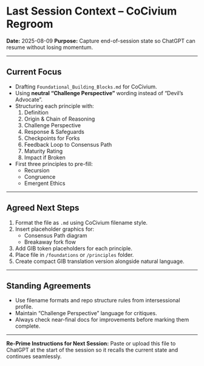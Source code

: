 # Last Session Context – CoCivium Regroom

**Date:** 2025-08-09
**Purpose:** Capture end-of-session state so ChatGPT can resume without losing momentum.

---

## Current Focus
- Drafting `Foundational_Building_Blocks.md` for CoCivium.
- Using **neutral “Challenge Perspective”** wording instead of “Devil’s Advocate”.
- Structuring each principle with:
  1. Definition
  2. Origin & Chain of Reasoning
  3. Challenge Perspective
  4. Response & Safeguards
  5. Checkpoints for Forks
  6. Feedback Loop to Consensus Path
  7. Maturity Rating
  8. Impact if Broken
- First three principles to pre-fill:
  - Recursion
  - Congruence
  - Emergent Ethics

---

## Agreed Next Steps
1. Format the file as `.md` using CoCivium filename style.
2. Insert placeholder graphics for:
   - Consensus Path diagram
   - Breakaway fork flow
3. Add GIB token placeholders for each principle.
4. Place file in `/foundations` or `/principles` folder.
5. Create compact GIB translation version alongside natural language.

---

## Standing Agreements
- Use filename formats and repo structure rules from intersessional profile.
- Maintain “Challenge Perspective” language for critiques.
- Always check near-final docs for improvements before marking them complete.

---

**Re-Prime Instructions for Next Session:**
Paste or upload this file to ChatGPT at the start of the session so it recalls the current state and continues seamlessly.


